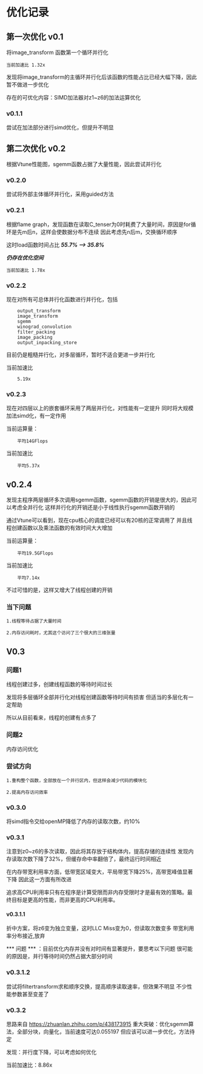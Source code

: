 # 优化记录

## 第一次优化 v0.1

将image_transform 函数第一个循环并行化

```
当前加速比 1.32x
```

发现将image_transform的主循环并行化后该函数的性能占比已经大幅下降，因此暂不做进一步优化

存在的可优化内容：SIMD加法器对z1~z6的加法运算优化

### v0.1.1
尝试在加法部分进行simd优化，但提升不明显

## 第二次优化 v0.2

根据Vtune性能图，sgemm函数占据了大量性能，因此尝试并行化

### v0.2.0
尝试将外部主体循环并行化，采用guided方法

### v0.2.1
根据flame graph，发现函数在读取C_tenser为0时耗费了大量时间，原因是for循环是先m后n，这样会使数据分布不连续
因此考虑先n后m，交换循环顺序

这时load函数时间占比 ***55.7% --> 35.8%***

***仍存在优化空间***

```
当前加速比 1.78x
```

### v0.2.2
现在对所有可总体并行化函数进行并行化，包括

```
    output_transform
    image_transform
    sgemm
    winograd_convolution
    filter_packing
    image_packing
    output_inpacking_store
```

目前仍是粗糙并行化，对多层循环，暂时不适合更进一步并行化

当前加速比
```
    5.19x
```

### v0.2.3
现在对四层以上的嵌套循环采用了两层并行化，对性能有一定提升
同时将大规模加法simd化，有一定作用

当前运算量：
```
    平均14GFlops
```
当前加速比
```
    平均5.37x 
```

## v0.2.4
发现主程序两层循环多次调用sgemm函数，sgemm函数的开销是很大的，因此可以考虑全并行化
这样并行化的开销还是小于线性执行sgemm函数开销的

通过Vtune可以看到，现在cpu核心的调度已经可以有20核的正常调用了
并且线程创建函数以及乘法函数的有效时间大大增加

当前运算量：
```
    平均19.5GFlops
```
当前加速比
```
    平均7.14x 
```

不过可惜的是，这样又增大了线程创建的开销



### 当下问题
    1.线程等待占据了大量时间

    2.内存访问耗时，尤其这个访问了三个很大的三维张量



## V0.3

### 问题1
线程创建过多，创建线程函数的等待时间过长

发现将多层循环全部并行化对线程创建函数等待时间有损害
但适当的多层化有一定帮助

所以从目前看来，线程的创建有点多了

### 问题2
内存访问优化

### 尝试方向
    1.重构整个函数，全部放在一个并行区内，但这样会减少代码的模块化

    2.提高内存访问效率

### v0.3.0

将simd指令交给openMP降低了内存的读取次数，约10%

### v0.3.1
注意到z0~z6的多次读取，因此将其存放于结构体内，提高存储的连续性
发现内存读取次数下降了32%，但缓存命中率翻倍了，最终运行时间相近

在内存带宽利用率方面，低带宽区域变大，平局带宽下降25%，高带宽峰值显著下降
因此这一方面有所改进

追求高CPU利用率只有在程序是计算受限而非内存受限时才是最有效的策略。最终目标是更高的性能，而非更高的CPU利用率。

#### v0.3.1.1
折中方案，将z6变为独立变量，这时LLC Miss变为0，但读取次数变多
带宽利用率分布接近,放弃

*** 问题 ***
：目前优化内存并没有对时间有显著提升，要思考以下问题
很可能的原因是，并行等待时间仍然占据大部分时间

### v0.3.1.2
尝试将filtertransform求和顺序交换，提高顺序读取速率，但效果不明显
不少性能参数甚至变差了

### v0.3.2
思路来自 https://zhuanlan.zhihu.com/p/438173915
重大突破：优化sgemm算法，全部分块，向量化，当前速度可达0.055197
但应该可以进一步优化，方法待定

发现：并行度下降，可以考虑如何优化

当前加速比：8.86x